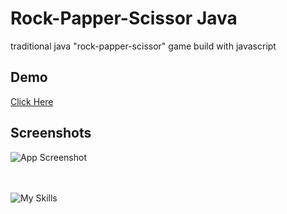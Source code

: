 
# Rock-Papper-Scissor Java

traditional java "rock-papper-scissor" game build with javascript

## Demo

[Click Here](https://puturangga21.github.io/suwit-jawa/)

## Screenshots

![App Screenshot](https://lh3.googleusercontent.com/drive-viewer/AJc5JmQl2wXJvWkfsjKRof__YRvD6BlALHhQ9ZiUykYCdKOzCFVpkMg9TlgmeAIzlLbgplITq0SnuJM=w1960-h1320)<br><br><br>


![My Skills](https://skills.thijs.gg/icons?i=js,html,css)
